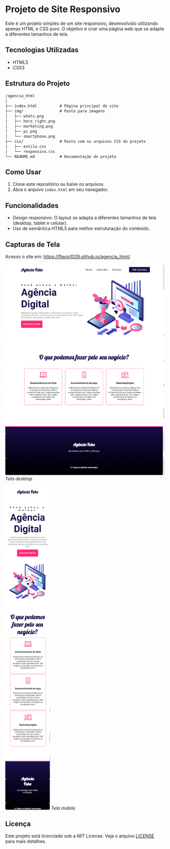 # Projeto de Site Responsivo

Este é um projeto simples de um site responsivo, desenvolvido utilizando apenas HTML e CSS puro. O objetivo é criar uma página web que se adapte a diferentes tamanhos de tela.

## Tecnologias Utilizadas

- HTML5
- CSS3

## Estrutura do Projeto

    /agencia_html
    │
    ├── index.html          # Página principal do site
    ├── img/                # Pasta para imagens
    │   ├── whats.png
    │   ├── hero_right.png
    │   ├── marketing.png
    │   ├── pc.png
    │   └── smartphone.png
    ├── css/                # Pasta com os arquivos CSS do projeto
    │   ├── estilo.css
    │   └── responsivo.css
    └── README.md           # Documentação do projeto


## Como Usar

1. Clone este repositório ou baixe os arquivos.
2. Abra o arquivo `index.html` em seu navegador.

## Funcionalidades

- Design responsivo: O layout se adapta a diferentes tamanhos de tela (desktop, tablet e celular).
- Uso de semântica HTML5 para melhor estruturação do conteúdo.

## Capturas de Tela

Acesso o site em: https://flavio1028.github.io/agencia_html/

![Captura de Tela 1](prints/desktop.png)
*Tela desktop*

![Captura de Tela 2](prints/mobile.png)
*Tela mobile*

## Licença

Este projeto está licenciado sob a MIT License. Veja o arquivo [LICENSE](LICENSE) para mais detalhes.
